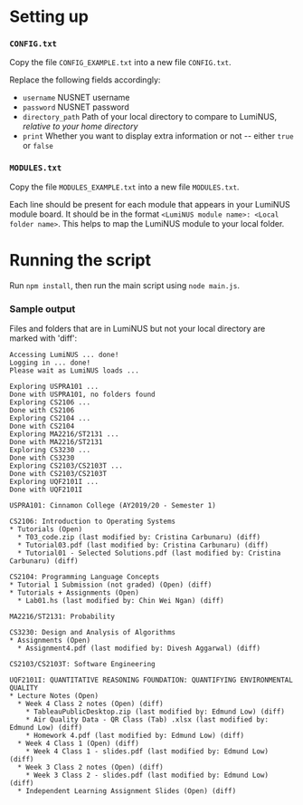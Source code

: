 # Setting up

### `CONFIG.txt`

Copy the file `CONFIG_EXAMPLE.txt` into a new file `CONFIG.txt`.

Replace the following fields accordingly:
* `username` NUSNET username
* `password` NUSNET password
* `directory_path` Path of your local directory to compare to LumiNUS, *relative to your home directory*
* `print` Whether you want to display extra information or not -- either `true` or `false`

### `MODULES.txt`

Copy the file `MODULES_EXAMPLE.txt` into a new file `MODULES.txt`.

Each line should be present for each module that appears in your LumiNUS module board. It should be in the format `<LumiNUS module name>: <Local folder name>`. This helps to map the LumiNUS module to your local folder.

# Running the script

Run `npm install`, then run the main script using `node main.js`.

### Sample output

Files and folders that are in LumiNUS but not your local directory are marked with 'diff':

```
Accessing LumiNUS ... done!
Logging in ... done!
Please wait as LumiNUS loads ...

Exploring USPRA101 ...
Done with USPRA101, no folders found
Exploring CS2106 ...
Done with CS2106
Exploring CS2104 ...
Done with CS2104
Exploring MA2216/ST2131 ...
Done with MA2216/ST2131
Exploring CS3230 ...
Done with CS3230
Exploring CS2103/CS2103T ...
Done with CS2103/CS2103T
Exploring UQF2101I ...
Done with UQF2101I

USPRA101: Cinnamon College (AY2019/20 - Semester 1)

CS2106: Introduction to Operating Systems
* Tutorials (Open)
  * T03_code.zip (last modified by: Cristina Carbunaru) (diff)
  * Tutorial03.pdf (last modified by: Cristina Carbunaru) (diff)
  * Tutorial01 - Selected Solutions.pdf (last modified by: Cristina Carbunaru) (diff)

CS2104: Programming Language Concepts
* Tutorial 1 Submission (not graded) (Open) (diff)
* Tutorials + Assignments (Open)
  * Lab01.hs (last modified by: Chin Wei Ngan) (diff)

MA2216/ST2131: Probability

CS3230: Design and Analysis of Algorithms
* Assignments (Open)
  * Assignment4.pdf (last modified by: Divesh Aggarwal) (diff)

CS2103/CS2103T: Software Engineering

UQF2101I: QUANTITATIVE REASONING FOUNDATION: QUANTIFYING ENVIRONMENTAL QUALITY
* Lecture Notes (Open)
  * Week 4 Class 2 notes (Open) (diff)
    * TableauPublicDesktop.zip (last modified by: Edmund Low) (diff)
    * Air Quality Data - QR Class (Tab) .xlsx (last modified by: Edmund Low) (diff)
    * Homework 4.pdf (last modified by: Edmund Low) (diff)
  * Week 4 Class 1 (Open) (diff)
    * Week 4 Class 1 - slides.pdf (last modified by: Edmund Low) (diff)
  * Week 3 Class 2 notes (Open) (diff)
    * Week 3 Class 2 - slides.pdf (last modified by: Edmund Low) (diff)
  * Independent Learning Assignment Slides (Open) (diff)
```
